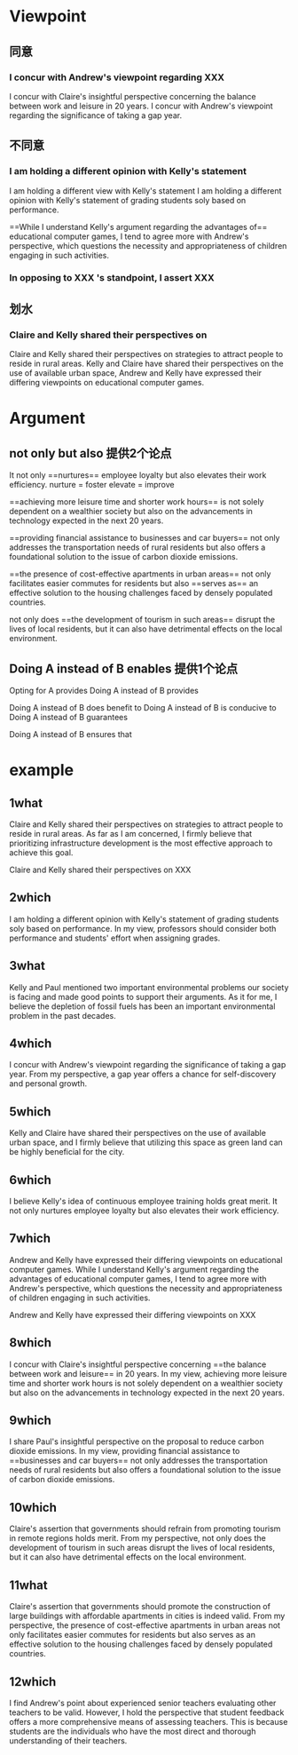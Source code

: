 # Viewpoint

## 同意
### I concur with Andrew's viewpoint regarding XXX

I concur with Claire's insightful perspective concerning the balance between work and leisure in 20 years. 
I concur with Andrew's viewpoint regarding the significance of taking a gap year. 

## 不同意
### I am holding a different opinion with Kelly's statement 
I am holding a different view with Kelly's statement 
I am holding a different opinion with Kelly's statement of grading students soly based on performance. 

==While I understand Kelly's argument regarding the advantages of== educational computer games, 
I tend to agree more with Andrew's perspective, which questions the necessity and appropriateness of children engaging in such activities. 
### In opposing to XXX 's standpoint, I assert XXX


## 划水
### Claire and Kelly shared their perspectives on

Claire and Kelly shared their perspectives on strategies to attract people to reside in rural areas. 
Kelly and Claire have shared their perspectives on the use of available urban space, 
Andrew and Kelly have expressed their differing viewpoints on educational computer games. 

# Argument

## not only but also 提供2个论点
It not only ==nurtures== employee loyalty but also elevates their work efficiency. 
nurture = foster
elevate = improve

==achieving more leisure time and shorter work hours== is not solely dependent on a wealthier society 
but also on the advancements in technology expected in the next 20 years. 

==providing financial assistance to businesses and car buyers== not only addresses the transportation needs of rural residents 
but also offers a foundational solution to the issue of carbon dioxide emissions.

==the presence of cost-effective apartments in urban areas== not only facilitates easier commutes for residents 
but also ==serves as== an effective solution to the housing challenges faced by densely populated countries. 

not only does ==the development of tourism in such areas== disrupt the lives of local residents, 
but it can also have detrimental effects on the local environment. 

##  Doing A instead of B enables 提供1个论点
Opting for A provides
Doing A instead of B provides

Doing A instead of B does benefit to
Doing A instead of B is conducive to
Doing A instead of B guarantees

Doing A instead of B ensures that

# example

## 1what
Claire and Kelly shared their perspectives on strategies to attract people to reside in rural areas. 
As far as I am concerned, 
I firmly believe that prioritizing infrastructure development is the most effective approach to achieve this goal. 

Claire and Kelly shared their perspectives on XXX

## 2which
I am holding a different opinion with Kelly's statement of grading students soly based on performance. 
In my view,
professors should consider both performance and students' effort when assigning grades. 

## 3what
Kelly and Paul mentioned two important environmental problems our society is facing and made good points to support their arguments. 
As it for me, 
I believe the depletion of fossil fuels has been an important environmental problem in the past decades. 

## 4which
I concur with Andrew's viewpoint regarding the significance of taking a gap year. 
From my perspective, 
a gap year offers a chance for self-discovery and personal growth. 

## 5which
Kelly and Claire have shared their perspectives on the use of available urban space, 
and I firmly believe that 
utilizing this space as green land can be highly beneficial for the city. 

## 6which
I believe Kelly's idea of 
continuous employee training holds great merit. 
It not only nurtures employee loyalty but also elevates their work efficiency. 

## 7which
Andrew and Kelly have expressed their differing viewpoints on educational computer games. 
While I understand Kelly's argument regarding the advantages of educational computer games, 
I tend to agree more with Andrew's perspective, which questions the necessity and appropriateness of children engaging in such activities. 

Andrew and Kelly have expressed their differing viewpoints on XXX

## 8which
I concur with Claire's insightful perspective concerning ==the balance between work and leisure== in 20 years. 
In my view, 
achieving more leisure time and shorter work hours 
is not solely dependent on a wealthier society but also on the advancements in technology expected in the next 20 years. 

## 9which
I share Paul's insightful perspective on the proposal to reduce carbon dioxide emissions. 
In my view, 
providing financial assistance to ==businesses and car buyers== 
not only addresses the transportation needs of rural residents but also offers a foundational solution to the issue of carbon dioxide emissions.


## 10which
Claire's assertion that governments should refrain from promoting tourism in remote regions holds merit. 
From my perspective, 
not only does the development of tourism in such areas disrupt the lives of local residents, but it can also have detrimental effects on the local environment. 

## 11what
Claire's assertion that governments should promote the construction of large buildings with affordable apartments in cities is indeed valid. 
From my perspective, 
the presence of cost-effective apartments in urban areas 
not only facilitates easier commutes for residents 
but also serves as an effective solution to the housing challenges faced by densely populated countries. 

## 12which
I find Andrew's point about experienced senior teachers evaluating other teachers to be valid. 
However, I hold the perspective that student feedback offers a more comprehensive means of assessing teachers. 
This is because students are the individuals who have the most direct and thorough understanding of their teachers. 



